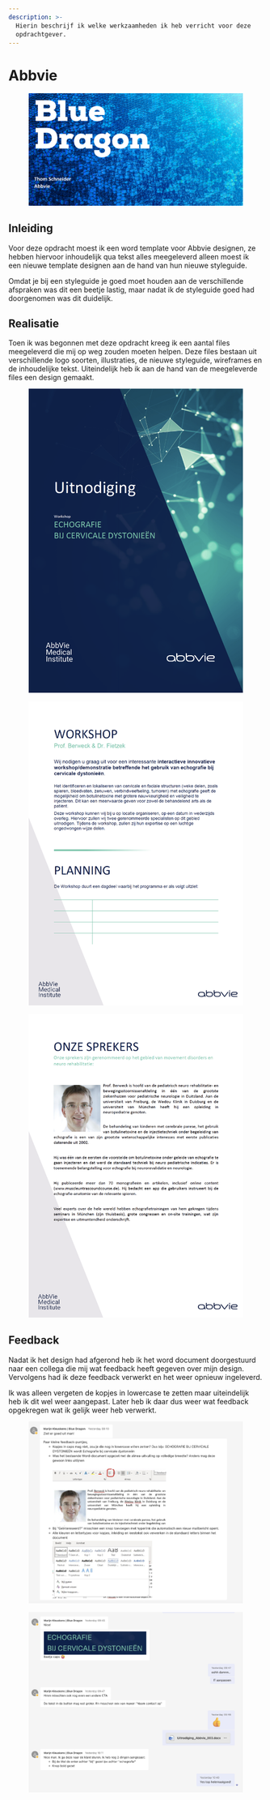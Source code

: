 ```yaml
---
description: >-
  Hierin beschrijf ik welke werkzaamheden ik heb verricht voor deze
  opdrachtgever.
---
```


# Abbvie

<figure><img src="../.gitbook/assets/vakabbvie.png" alt=""><figcaption></figcaption></figure>

## Inleiding

Voor deze opdracht moest ik een word template voor Abbvie designen, ze hebben hiervoor inhoudelijk qua tekst alles meegeleverd alleen moest ik een nieuwe template designen aan de hand van hun nieuwe styleguide.&#x20;

Omdat je bij een styleguide je goed moet houden aan de verschillende afspraken was dit een beetje lastig, maar nadat ik de styleguide goed had doorgenomen was dit duidelijk.

## Realisatie

Toen ik was begonnen met deze opdracht kreeg ik een aantal files meegeleverd die mij op weg zouden moeten helpen. Deze files bestaan uit verschillende logo soorten, illustraties, de nieuwe styleguide, wireframes en de inhoudelijke tekst. Uiteindelijk heb ik aan de hand van de meegeleverde files een design gemaakt.

<div>

<figure><img src="../.gitbook/assets/ssabbviefrontpage.png" alt=""><figcaption></figcaption></figure>

 

<figure><img src="../.gitbook/assets/ssabbviesecondpage.png" alt=""><figcaption></figcaption></figure>

 

<figure><img src="../.gitbook/assets/ssabbviethirdpage.png" alt=""><figcaption></figcaption></figure>

</div>

## Feedback

Nadat ik het design had afgerond heb ik het word document doorgestuurd naar een collega die mij wat feedback heeft gegeven over mijn design. Vervolgens had ik deze feedback verwerkt en het weer opnieuw ingeleverd.&#x20;

Ik was alleen vergeten de kopjes in lowercase te zetten maar uiteindelijk heb ik dit wel weer aangepast. Later heb ik daar dus weer wat feedback opgekregen wat ik gelijk weer heb verwerkt.

<div>

<figure><img src="../.gitbook/assets/ssfeedbackabbvie.png" alt=""><figcaption></figcaption></figure>

 

<figure><img src="../.gitbook/assets/ssfeedbackabbvie2.png" alt=""><figcaption></figcaption></figure>

</div>





